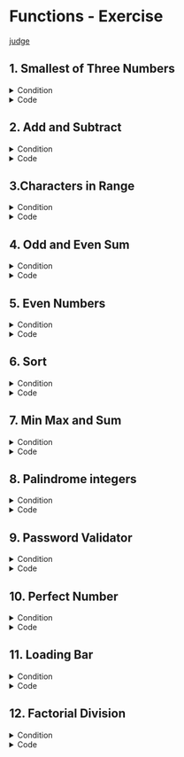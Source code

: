 # Functions - Exercise

[judge](https://judge.softuni.org/Contests/1728/Functions-Exercise)

## 1. Smallest of Three Numbers

<details><summary>Condition</summary>

Write a function that receives **three intege**r numbers and returns the **smallest**.
Print the result on the console. Use an appropriate name for the function.

Example

| Input               | Output |
|---------------------|--------|
| 2</br>5</br>3       | 2      |
| 600</br>342</br>123 | 123    |
| 25</br>21</br>4     | 4      |

</details>
<details> <summary>Code</summary>

```Python
n1, n2, n3 = int(input()), int(input()), int(input())
min_num = min(n1, n2, n3)
print(min_num)
```

whit function

```Python
def find_smallest(num1, num2, num3):
    return min(num1, num2, num3)


num1, num2, num3 = int(input()), int(input()), int(input())

print(find_smallest(num1, num2, num3))
```

```Python
print(min(int(input()), int(input()), int(input())))
```

</details>

## 2. Add and Subtract

<details><summary>Condition</summary>

You will receive **three integer numbers**.</br>
Write functions named:</br>

* **sum_numbers()** that returns the sum of the **first two** integers</br>
* **subtract()** that returns the **difference** between the **returned result** of the first function and the third
  integer</br>

Wrap the two functions in a function named **add_and_subtract()** which will receive the three numbers as parameters.
Print the result of the **subtract()** function on the console.</br>

Example

| Input             | Output |
|-------------------|--------|
| 23</br>6</br>10   | 19     |
| 1</br>17</br>30   | -12    |
| 42</br>58</br>100 | 0      |

</details>
<details> <summary>Code</summary>
basic

```Python
sum_numbers = int(input()) + int(input())
subtract = sum_numbers - int(input())
print(subtract)
```

```Python
print((int(input()) + int(input())) - int(input()))
```

whit function

```Python
def substract_number(num1, num2, num3):
    sub = (num1 + num2) - num3
    return sub


a, b, c = int(input()), int(input()), int(input())
print(substract_number(a, b, c))
```

task solution by mario zahariev whit lambda()

```Python
sum_numbers = lambda num1, num2: num1 + num2
subtract = lambda result, num3: result - num3
add_and_subtract = lambda num1, num2, num3: subtract(sum_numbers(num1, num2), num3)
num1, num2, num3 = int(input()), int(input()), int(input())
print(add_and_subtract(num1, num2, num3))
```

</details>

## 3.Characters in Range

<details><summary>Condition</summary>

Write a function that receives **two characters** and returns a **single string with all the characters**
**in between them** (according to the ASCII code), separated by a **single space**. Print the result on the console.

Example

| Input   | Output                                                        |
|---------|---------------------------------------------------------------|
| a</br>d | b c                                                           |
| #</br>: | $ % & ' ( ) * + , - . / 0 1 2 3 4 5 6 7 8 9                   |
| #</br>C | $ % & ' ( ) * + , - . / 0 1 2 3 4 5 6 7 8 9 : ; < = > ? @ A B |

</details>
<details> <summary>Code</summary>

```Python
start_char = ord(input())
end_char = ord(input())
char_string = [chr(ch) for ch in range(start_char + 1, end_char)]
# print(char_string)
new_chars = ' '.join(char_string)
print(new_chars)
```

whit function

```Python
def characters_in_between(char1, char2):
    start = ord(char1)
    end = ord(char2)
    char_list = [chr(i) for i in range(start + 1, end)]
    return ' '.join(char_list)


char1, char2 = input(), input()

result = characters_in_between(char1, char2)
print(result)
```

task solution by mario zahariev whit lambda()

```Python
chars_range = lambda first_char, second_char: ' '.join(map(chr, range(ord(first_char) + 1, ord(second_char))))
char1 = input()
char2 = input()
print(chars_range(char1, char2))
```

</details>

## 4. Odd and Even Sum

<details><summary>Condition</summary>

You will receive a **single number**.
You should write a function that returns the sum of all even and all odd digits in a given number. The result should be
returned as a single string in the format:
**"Odd sum = {sum_of_odd_digits}**, **Even sum = {sum_of_even_digits}"**
Print the result of the function on the console.

Example

| Input            | Output                      |
|------------------|-----------------------------|
| 1000435          | Odd sum = 9, Even sum = 4   |
| 3495892137259234 | Odd sum = 54, Even sum = 22 |

</details>
<details> <summary>Code</summary>

```Python
number = int(input())
even_sum = 0
odd_sum = 0

# Convert the number to a string to iterate through each character
for digit in str(number):
    num = int(digit)
    if num % 2 == 0:
        even_sum += num
    else:
        odd_sum += num

print(f"Odd sum = {odd_sum}, Even sum = {even_sum}")
```

whit function

```Python
def odd_even_sum(number):
    odd_sum = 0
    even_sum = 0

    for digit in str(number):

        if int(digit) % 2 == 0:
            even_sum += int(digit)
        else:
            odd_sum += int(digit)

    return f"Odd sum = {odd_sum}, Even sum = {even_sum}"


number = int(input())
print(odd_even_sum(number))
```

```Python
number = int(input())
odd_sum = sum(int(digit) for digit in str(number) if int(digit) % 2 != 0)
even_sum = sum(int(digit) for digit in str(number) if int(digit) % 2 == 0)
```

</details>

## 5. Even Numbers

<details><summary>Condition</summary>

Write a program that receives a sequence of numbers (integers) separated by a single space.
It should print a list of only the even numbers. Use filter().

Example

| Input          | Output  |
|----------------|---------|
| 1 2 3 4        | [2, 4]  |
| 1 2 3 -1 -2 -3 | [2, -2] |

</details>
<details> <summary>Code</summary>

```Python
num_string = input().split()
even_list_str = []

for num in num_string:
    if num.lstrip('-').isdigit() and int(num) % 2 == 0:
        even_list_str.append(int(num))

print(even_list_str)
```

whit function

```Python
def extract_even_numbers(input_string):
    even_list = []

    for num in input_string.split():
        if num.lstrip('-').isdigit() and int(num) % 2 == 0:
            even_list.append(int(num))

    return even_list


# Taking input from the user
input_numbers = input()
result = extract_even_numbers(input_numbers)
print(result)
```

```Python
num_string = input()
even_list = [int(num) for num in num_string.split() if num.lstrip('-').isdigit() and int(num) % 2 == 0]
print(even_list)
```

</details>

## 6. Sort

<details><summary>Condition</summary>

Write a program that receives a sequence of numbers (integers) separated by a single space.
It should print a sorted list of numbers in ascending order. Use sorted().

Example

| Input              | Output                     |
|--------------------|----------------------------|
| 6 2 4              | [2, 4, 6]                  |
| 12 52 11 53 2 8 45 | [2, 8, 11, 12, 45, 52, 53] |

</details>
<details> <summary>Code</summary>

```Python
input_str = input()
new_list = list(map(int, input_str.split()))
sorted_list = sorted(new_list)
print(sorted_list)
```

whit function

```Python
def convert_to_int_list(input_string):
    return sorted(list(map(int, input_string.split())))


# Example usage:
input_numbers = input()
result_list = convert_to_int_list(input_numbers)
print(result_list)
```

```Python
print(sorted(list(map(int, input().split()))))
```

</details>

## 7. Min Max and Sum

<details><summary>Condition</summary>

Write a program that receives a sequence of numbers (integers) separated by a single space. It should print the min and
max values of the given numbers and the sum of all the numbers in the list. Use min(), max() and sum().
The output should be as follows:

* On the first line: **"The minimum number is {minimum number}"**
* On the second line: **"The maximum number is {maximum number}"**
* On the third line: **"The sum number is: {sum of all numbers}"**

Example

| Input              | Output                                                                          |
|--------------------|---------------------------------------------------------------------------------|
| 2 4 6              | The minimum number is 2</br>The maximum number is 6</br>The sum number is: 12   |
| 12 52 11 53 2 8 45 | The minimum number is 2</br>The maximum number is 53</br>The sum number is: 183 |

</details>
<details> <summary>Code</summary>

```Python
list_number = list(map(int, input().split(" ")))
minimum_number = min(list_number)
maximum_number = max(list_number)
sum_of_all_numbers = sum(list_number)

print(f"The minimum number is {minimum_number}")
print(f"The maximum number is {maximum_number}")
print(f"The sum number is: {sum_of_all_numbers}")
```

whit function

```Python
def analyze_numbers(numbers):
    minimum_number = min(numbers)
    maximum_number = max(numbers)
    sum_of_all_numbers = sum(numbers)

    print(f"The minimum number is {minimum_number}")
    print(f"The maximum number is {maximum_number}")
    print(f"The sum number is: {sum_of_all_numbers}")


# Example usage:
list_number = list(map(int, input().split()))
analyze_numbers(list_number)
```

```Python
numbers = list(map(int, input().split()))
print(f"The minimum number is {min(numbers)}")
print(f"The maximum number is {max(numbers)}")
print(f"The sum of all numbers is: {sum(numbers)}")
```

</details>

## 8. Palindrome integers

<details><summary>Condition</summary>

A palindrome is a number that reads the same **backward as forward**, such as 323 or 1001.
Write a function that receives a list of positive integers, separated by comma and space ", ".
The function should check if each integer is a **palindrome** - **True** or **False**. Print the result.

Example

| Input              | Output                            |
|--------------------|-----------------------------------|
| 123, 323, 421, 121 | False</br>True</br>False</br>True |
| 32, 2, 232, 1010   | False</br>True</br>True</br>False |

</details>
<details> <summary>Code</summary>

```Python
input_string = list(map(int, input().split(", ")))

for num in input_string:
    num_str = str(num)
    if num_str == num_str[::-1]:
        command = "True"
    else:
        command = "False"

    print(command)
```

function whit list

```Python
def palindrom_func(input):
    results = []
    for num in input:
        num_str = str(num)
        if num_str == num_str[::-1]:
            results.append("True")
        else:
            results.append("False")
    return results


inp_string = list(map(int, input().split(", ")))
palindrom = palindrom_func(inp_string)
print("\n".join(palindrom))
```

task solution by mario zahariev

```Python
def is_palindrome(num):
    return str(num) == str(num)[::-1]


def palindrome_function(lst):
    return '\n'.join(['True' if is_palindrome(num) else 'False' for num in lst])


list_of_palindromes = list(map(int, input().split(', ')))
print(palindrome_function(list_of_palindromes))
```

task solution by Ceo

```Python
def check_palindrome(numbers):
    [print(n == n[::-1]) for n in numbers]


check_palindrome(input().split(", "))
```

```Python
input_string = list(map(int, input().split(", ")))
result = ["True" if str(num) == str(num)[::-1] else "False" for num in input_string]
print("\n".join(result))
```

</details>

## 9. Password Validator

<details><summary>Condition</summary>

Write a function that checks if a given password is valid.
Password validations are:

* It should be **6 - 10** (inclusive) characters long
* It should consist **only of letters and digits**
* It should have **at least** 2 digits
  If a password is **valid**, print **"Password is valid".**

Otherwise, for every unfulfilled rule, print a message:

* **"Password must be between 6 and 10 characters"**
* **"Password must consist only of letters and digits"**
* **"Password must have at least 2 digits"!**

Example

| Input     | Output                                                                                    |
|-----------|-------------------------------------------------------------------------------------------|
| logIn     | Password must be between 6 and 10 characters</br>Password must have at least 2 digits     |
| MyPass123 | Password is valid                                                                         |
| Pa$s$s    | Password must consist only of letters and digits</br>Password must have at least 2 digits |

</details>
<details> <summary>Code</summary>

```Python
password = input()
error_messages = []

if not 6 <= len(password) <= 10:
    error_messages.append("Password must be between 6 and 10 characters")
if not password.isalnum():
    error_messages.append("Password must consist only of letters and digits")
if sum(1 for x in password if x.isdigit()) < 2:
    error_messages.append("Password must have at least 2 digits")

if error_messages:
    print(*error_messages, sep='\n')
else:
    print("Password is valid")
```

```Python
def is_valid_password(password):
    if not 6 <= len(password) <= 10:
        return "Password must be between 6 and 10 characters"
    if not password.isalnum():
        return "Password must consist only of letters and digits"
    if sum(1 for c in password if c.isdigit()) < 2:
        return "Password must have at least 2 digits"

    return "Password is valid"


user_password = input()
result = is_valid_password(user_password)
print(result)
```

task solution by mario zahariev

```Python
def password_validator(password):
    errors = []

    if not 6 <= len(password) <= 10:
        errors.append("Password must be between 6 and 10 characters")

    if not password.isalnum():
        errors.append("Password must consist only of letters and digits")

    if sum(char.isdigit() for char in password) < 2:
        errors.append("Password must have at least 2 digits")

    if errors:
        for error in errors:
            print(error)
    else:
        print("Password is valid")


user_password = input()
password_validator(user_password)
```

password_validator_oop From Mario Zahariev

```Python
import re


class PasswordValidator:
    def __init__(self, password):
        self.password = password
        self.errors = []

    def is_valid(self):
        self._check_length()
        self._check_alphanumeric()
        self._check_digit_count()

        if self.errors:
            return False
        return True

    def _check_length(self):
        if not 6 <= len(self.password) <= 10:
            self.errors.append("Password must be between 6 and 10 characters")

    def _check_alphanumeric(self):
        if not re.match("^[a-zA-Z0-9]+$", self.password):
            self.errors.append("Password must consist only of letters and digits")

    def _check_digit_count(self):
        if sum(char.isdigit() for char in self.password) < 2:
            self.errors.append("Password must have at least 2 digits")

    def get_errors(self):
        return self.errors


user_password = input()
validator = PasswordValidator(user_password)

if validator.is_valid():
    print("Password is valid")
else:
    for error in validator.get_errors():
        print(error)
```

</details>

## 10. Perfect Number

<details><summary>Condition</summary>

A perfect number is a positive integer that is equal to the sum of its proper positive divisors. That is the sum of its
positive divisors, excluding the number itself (also known as its aliquot sum).
Write a function that receives an integer number and returns one of the following messages:

* **"We have a perfect number!"** - if the number is perfect.
* **"It's not so perfect."** - if the number is NOT perfect.
  Print the result on the console.

Example

| Input   | Output                    | Comments           |
|---------|---------------------------|--------------------|
| 6       | We have a perfect number! | 1 + 2 + 3          |
| 28      | We have a perfect number! | 1 + 2 + 4 + 7 + 14 |
| 1236498 | We have a perfect number! |                    |

</details>
<details> <summary>Code</summary>

```Python
number = int(input())
perfect_num = 0

for n in range(1, number):
    if n != 0 and number % n == 0:
        perfect_num += n

if perfect_num == number:
    print("We have a perfect number!")
else:
    print("It's not so perfect.")
```

whit Function

```Python
def perfectNumber(number):
    sum = 0
    for x in range(1, number):
        if number % x == 0:
            sum += x
    return "We have a perfect number!" if sum == number else "It's not so perfect."


result = perfectNumber(int(input()))
print(result)
```

task solution by mario zahariev

```Python
def is_perfect_number(number):
    divisors_sum = 0

    for divisior in range(1, number):
        if number % divisior == 0:
            divisors_sum += divisior

    if divisors_sum == number:
        return "We have a perfect number!"
    else:
        return "It's not so perfect."


num = int(input())
print(is_perfect_number(num))
```

</details>

## 11. Loading Bar

<details><summary>Condition</summary>

You will receive a single integer number between 0 and 100 (inclusive)
divisible by 10 without remainder (0, 10, 20, 30...).
Your task is to create a function that returns a loading bar depending on the number you have received in the input.
Print the result on the console. For more clarification, see the examples below.

Example

| Input | Output                                |
|-------|---------------------------------------|
| 30    | 30% [%%%.......]</br>Still loading... |
| 50    | 50% [%%%%%.....]</br>Still loading... |
| 100   | 100% Complete!</br>[%%%%%%%%%%]       |

</details>
<details> <summary>Code</summary>

```Python
def create_bar(percentage_fill: int):
    percentage_fill //= 10

    perc_symbols = "%" * percentage_fill
    dot_symbols = "." * (10 - len(perc_symbols))

    return f"[{perc_symbols}{dot_symbols}]"


def display_result(percentage_fill: int):
    result = []
    bar = create_bar(percentage_fill)

    if percentage_fill == 100:
        result.append("100% Complete!")
        result.append(bar)

    elif percentage_fill != 100:
        result.append(f"{percentage_fill}% {bar}")
        result.append("Still loading...")

    return "\n".join(result)


percentage = int(input())
print(display_result(percentage))
```

```Python
number = int(input())


def loading_bar(num):
    num_range = int(num / 10)
    target = 10
    if target == num_range:
        return "100% Complete!\n" + "[" + target * "%" + "]"
    else:
        return f"{num}% " + "[" + num_range * "%" + (target - num_range) * "." + "]\n" + "Still loading..."


print(loading_bar(number))
```

</details>

## 12. Factorial Division

<details><summary>Condition</summary>

Write a function that receives two integer numbers. Calculate the factorial of each number.
Divide the first result by the second and print the division formatted to the second decimal point.

Example

| Input   | Output |
|---------|--------|
| 5</br>2 | 60.00  |
| 6</br>2 | 360.00 |

</details>
<details> <summary>Code</summary>

```Python
def factorial_numbers(first, second):
    result_first_number, result_second_number = 1, 1
    for first_digit in range(1, first + 1):
        result_first_number *= first_digit
    for second_digit in range(1, second + 1):
        result_second_number *= second_digit
    return result_first_number / result_second_number


num1 = int(input())
num2 = int(input())
result = factorial_numbers(num1, num2)
print(f"{result:.2f}")
```
```Python
def get_factorial(number: int):
    output = 1
    for i in range(1, number + 1):
        output *= i

    return output


first_number = int(input())
second_number = int(input())
result = get_factorial(first_number) / get_factorial(second_number)
print(f"{result:.2f}")
```
### factorial_recursive
```Python
def factorial_recursive(x):
    if x == 0:
        return 1
    else:
        return x * factorial_recursive(x - 1)


n1 = int(input())
n2 = int(input())

factorial_n1 = factorial_recursive(n1)
factorial_n2 = factorial_recursive(n2)

result = factorial_n1 / factorial_n2
print(f"{result:.2f}")
```

```Python
def factorial_recursive(x):
    return 1 if x == 0 else x * factorial_recursive(x - 1)


n1 = int(input())
n2 = int(input())

factorial_n1 = factorial_recursive(n1)
factorial_n2 = factorial_recursive(n2)

result = factorial_n1 / factorial_n2
print(f"{result:.2f}") 
```

</details>